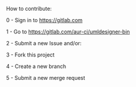 How to contribute:


0 - Sign in to https://gitlab.com

1 - Go to https://gitlab.com/aur-ci/umldesigner-bin

2 - Submit a new Issue and/or:

3 - Fork this project

4 - Create a new branch

5 - Submit a new merge request
